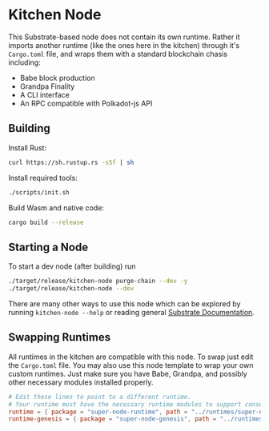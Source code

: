 # Kitchen Node
This Substrate-based node does not contain its own runtime. Rather it imports another runtime (like the ones here in the kitchen) through it's `Cargo.toml` file, and wraps them with a standard blockchain chasis including:

* Babe block production
* Grandpa Finality
* A CLI interface
* An RPC compatible with Polkadot-js API

## Building

Install Rust:

```bash
curl https://sh.rustup.rs -sSf | sh
```

Install required tools:

```bash
./scripts/init.sh
```

Build Wasm and native code:

```bash
cargo build --release
```

## Starting a Node
To start a dev node (after building) run

```bash
./target/release/kitchen-node purge-chain --dev -y
./target/release/kitchen-node --dev
```

There are many other ways to use this node which can be explored by running `kitchen-node --help` or reading general [Substrate Documentation](https://substrate.dev/).

## Swapping Runtimes
All runtimes in the kitchen are compatible with this node. To swap just edit the `Cargo.toml` file. You may also use this node template to wrap your own custom runtimes. Just make sure you have Babe, Grandpa, and possibly other necessary modules installed properly.

```toml
# Edit these lines to point to a different runtime.
# Your runtime must have the necessary runtime modules to support consensus (Babe, Grandpa, etc)
runtime = { package = "super-node-runtime", path = "../runtimes/super-node-runtime" }
runtime-genesis = { package = "super-node-genesis", path = "../runtimes/super-node-genesis" }
```
